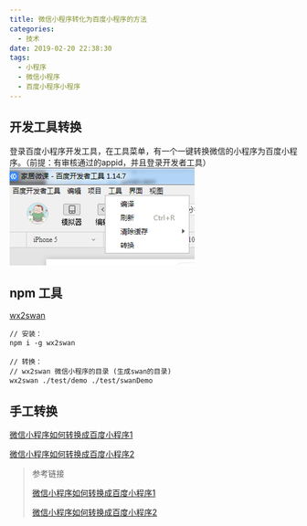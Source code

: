 ```yaml
---
title: 微信小程序转化为百度小程序的方法
categories:
  - 技术
date: 2019-02-20 22:38:30
tags:
  - 小程序
  - 微信小程序
  - 百度小程序小程序
---
```

## 开发工具转换

登录百度小程序开发工具，在工具菜单，有一个一键转换微信的小程序为百度小程序。（前提：有审核通过的appid，并且登录开发者工具）
![微信小程序转化为百度小程序的方法](微信小程序转化为百度小程序的方法/转换入口.png)


## npm 工具

[wx2swan](https://github.com/yican008/wx2swan)

```
// 安装： 
npm i -g wx2swan

// 转换：
// wx2swan 微信小程序的目录 (生成swan的目录)
wx2swan ./test/demo ./test/swanDemo
```

## 手工转换

[微信小程序如何转换成百度小程序1](http://www.pweb123.com/2018/swan_1020/752.html)

[微信小程序如何转换成百度小程序2](http://caibaojian.com/baiduapp-vs-weixinapp.html)

> 参考链接 
> 
> [微信小程序如何转换成百度小程序1](http://www.pweb123.com/2018/swan_1020/752.html)
> 
> [微信小程序如何转换成百度小程序2](http://caibaojian.com/baiduapp-vs-weixinapp.html)